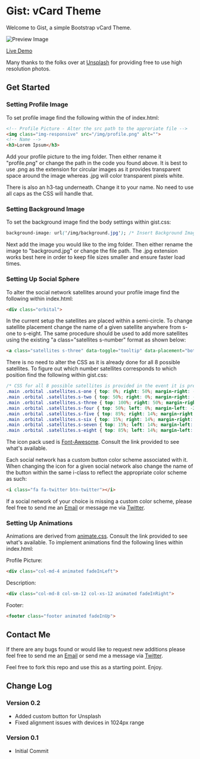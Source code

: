 # Gist: vCard Theme

Welcome to Gist, a simple Bootstrap vCard Theme.

![Preview Image](http://pranavrele.github.io/gist/img/preview.png)

[Live Demo](http://pranavrele.github.io/gist/)

Many thanks to the folks over at [Unsplash](https://unsplash.com) for providing free to use high resolution photos.

## Get Started

### Setting Profile Image

To set profile image find the following within the <body> of index.html:

```html
<!-- Profile Picture - Alter the src path to the approriate file -->
<img class="img-responsive" src="/img/profile.png" alt="">
<!-- Name -->
<h3>Lorem Ipsum</h3>
```

Add your profile picture to the img folder. Then either rename it "profile.png" or change the path in the code you found above. It is best to use .png as the extension for circular images as it provides transparent space around the image whereas .jpg will color transparent pixels white.

There is also an h3-tag underneath. Change it to your name. No need to use all caps as the CSS will handle that. 

### Setting Background Image

To set the background image find the body settings within gist.css:

```css
background-image: url('/img/background.jpg'); /* Insert Background Image */
```

Next add the image you would like to the img folder. Then either rename the image to "background.jpg" or change the file path. The .jpg extension works best here in order to keep file sizes smaller and ensure faster load times.


### Setting Up Social Sphere

To alter the social network satellites around your profile image find the following within index.html:

```html
<div class="orbital">
```
In the current setup the satellites are placed within a semi-circle. To change satellite placement change the name of a given satellite anywhere from s-one to s-eight. The same procedure should be used to add more satellites using the existing "a class="satellites s-number" format as shown below:

```html
<a class="satellites s-three" data-toggle="tooltip" data-placement="bottom" title="Download Theme" href="https://github.com/pranavrele/gist">
```

There is no need to alter the CSS as it is already done for all 8 possible satellites. To figure out which number satellites corresponds to which position find the following within gist.css:

```css
/* CSS for all 8 possible satellites is provided in the event it is preferred or if orientation of the user image is to be changed */
.main .orbital .satellites.s-one { top: 0%; right: 50%; margin-right: -25px } /* North */
.main .orbital .satellites.s-two { top: 50%; right: 0%; margin-right: -25px } /* East */
.main .orbital .satellites.s-three { top: 100%; right: 50%; margin-right: -25px } /* South */
.main .orbital .satellites.s-four { top: 50%; left: 0%; margin-left: -25px } /* West */
.main .orbital .satellites.s-five { top: 85%; right: 14%; margin-right: -25px } /* South East */
.main .orbital .satellites.s-six { top: 15%; right: 14%; margin-right: -25px } /* North East */
.main .orbital .satellites.s-seven { top: 15%; left: 14%; margin-left: -25px } /* North West */
.main .orbital .satellites.s-eight { top: 85%; left: 14%; margin-left: -25px } /* South West */
```

The icon pack used is [Font-Awesome](http://fortawesome.github.io/Font-Awesome/icons/). Consult the link provided to see what's available.

Each social network has a custom button color scheme associated with it. When changing the icon for a given social network also change the name of the button within the same i-class to reflect the appropriate color scheme as such:

```html
<i class="fa fa-twitter btn-twitter"></i>
``` 

If a social network of your choice is missing a custom color scheme, please feel free to send me an [Email](mailto:pranavrele@gmail.com) or message me via [Twitter](https://twitter.com/pranavrele).

### Setting Up Animations

Animations are derived from [animate.css](https://daneden.github.io/animate.css/). Consult the link provided to see what's available. To implement animations find the following lines within index.html:

Profile Picture:
```html
<div class="col-md-4 animated fadeInLeft">
```

Description:
```html
<div class="col-md-8 col-sm-12 col-xs-12 animated fadeInRight">
```

Footer:
```html
<footer class="footer animated fadeInUp">
```

## Contact Me

If there are any bugs found or would like to request new additions please feel free to send me an [Email](mailto:pranavrele@gmail.com) or send me a message via [Twitter](https://twitter.com/pranavrele).

Feel free to fork this repo and use this as a starting point. Enjoy.

## Change Log

### Version 0.2

- Added custom button for Unsplash
- Fixed alignment issues with devices in 1024px range

### Version 0.1

- Initial Commit  